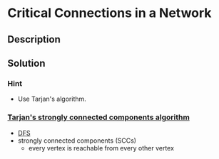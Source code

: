 # Critical Connections in a Network

## Description

## Solution

### Hint

* Use Tarjan's algorithm.

### [Tarjan's strongly connected components algorithm](https://en.wikipedia.org/wiki/Tarjan%27s_strongly_connected_components_algorithm)

* [DFS](https://gist.github.com/yitonghe00/ade075f5b59fc7a89184c501671ec937)
* strongly connected components (SCCs)
  * every vertex is reachable from every other vertex
